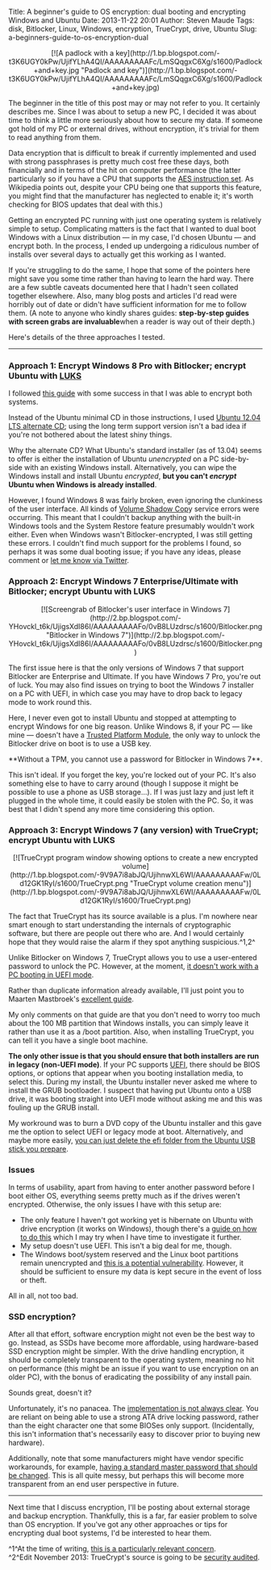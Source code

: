 Title: A beginner's guide to OS encryption: dual booting and encrypting Windows and Ubuntu
Date: 2013-11-22 20:01
Author: Steven Maude
Tags: disk, Bitlocker, Linux, Windows, encryption, TrueCrypt, drive, Ubuntu
Slug: a-beginners-guide-to-os-encryption-dual

<div class="separator" style="clear: both; text-align: center;">
[![A padlock with a
key](http://1.bp.blogspot.com/-t3K6UGY0kPw/UjifYLhA4QI/AAAAAAAAAFc/LmSQqgxC6Xg/s1600/Padlock+and+key.jpg "Padlock and key")](http://1.bp.blogspot.com/-t3K6UGY0kPw/UjifYLhA4QI/AAAAAAAAAFc/LmSQqgxC6Xg/s1600/Padlock+and+key.jpg)

</div>
  
The beginner in the title of this post may or may not refer to you. It
certainly describes me. Since I was about to setup a new PC, I decided
it was about time to think a little more seriously about how to secure
my data. If someone got hold of my PC or external drives, without
encryption, it's trivial for them to read anything from them.  
  
Data encryption that is difficult to break if currently implemented and
used with strong passphrases is pretty much cost free these days, both
financially and in terms of the hit on computer performance (the latter
particularly so if you have a CPU that supports the [AES instruction
set](https://en.wikipedia.org/wiki/AES_instruction_set). As Wikipedia
points out, despite your CPU being one that supports this feature, you
might find that the manufacturer has neglected to enable it; it's worth
checking for BIOS updates that deal with this.)  
  
Getting an encrypted PC running with just one operating system is
relatively simple to setup. Complicating matters is the fact that I
wanted to dual boot Windows with a Linux distribution — in my case, I'd
chosen Ubuntu — and encrypt both. In the process, I ended up undergoing
a ridiculous number of installs over several days to actually get this
working as I wanted.  
  
If you're struggling to do the same, I hope that some of the pointers
here might save you some time rather than having to learn the hard way.
There are a few subtle caveats documented here that I hadn't seen
collated together elsewhere. Also, many blog posts and articles I'd read
were horribly out of date or didn't have sufficient information for me
to follow them. (A note to anyone who kindly shares guides:
**step-by-step guides with screen grabs are invaluable**when a reader is
way out of their depth.)  
  
Here's details of the three approaches I tested.  
  

* * * * *

  

### Approach 1: Encrypt Windows 8 Pro with Bitlocker; encrypt Ubuntu with [LUKS](https://en.wikipedia.org/wiki/Linux_Unified_Key_Setup)

I followed [this guide](http://linuxtutorialscratchpad.blogspot.com/)
with some success in that I was able to encrypt both systems.  
  
Instead of the Ubuntu minimal CD in those instructions, I used [Ubuntu
12.04 LTS alternate CD](http://releases.ubuntu.com/precise/); using the
long term support version isn't a bad idea if you're not bothered about
the latest shiny things.  
  
Why the alternate CD? What Ubuntu's standard installer (as of 13.04)
seems to offer is either the installation of Ubuntu *unencrypted* on a
PC side-by-side with an existing Windows install. Alternatively, you can
wipe the Windows install and install Ubuntu *encrypted*, **but you can't
*encrypt* Ubuntu when Windows is already installed**.  
  
However, I found Windows 8 was fairly broken, even ignoring the
clunkiness of the user interface. All kinds of [Volume Shadow
Cop](https://en.wikipedia.org/wiki/Shadow_Copy)y service errors were
occurring. This meant that I couldn't backup anything with the built-in
Windows tools and the System Restore feature presumably wouldn't work
either. Even when Windows wasn't Bitlocker-encrypted, I was still
getting these errors. I couldn't find much support for the problems I
found, so perhaps it was some dual booting issue; if you have any ideas,
please comment or [let me know via
Twitter](https://twitter.com/StevenMaude).   

### 

### Approach 2: Encrypt Windows 7 Enterprise/Ultimate with Bitlocker; encrypt Ubuntu with LUKS

  

<div class="separator" style="clear: both; text-align: center;">
[![Screengrab of Bitlocker's user interface in Windows
7](http://2.bp.blogspot.com/-YHovckl_t6k/UjigsXdI86I/AAAAAAAAAFo/0vB8LUzdrsc/s1600/Bitlocker.png "Bitlocker in Windows 7")](http://2.bp.blogspot.com/-YHovckl_t6k/UjigsXdI86I/AAAAAAAAAFo/0vB8LUzdrsc/s1600/Bitlocker.png)

</div>
  
The first issue here is that the only versions of Windows 7 that support
Bitlocker are Enterprise and Ultimate. If you have Windows 7 Pro, you're
out of luck. You may also find issues on trying to boot the Windows 7
installer on a PC with UEFI, in which case you may have to drop back to
legacy mode to work round this.   
  
Here, I never even got to install Ubuntu and stopped at attempting to
encrypt Windows for one big reason. Unlike Windows 8, if your PC — like
mine — doesn't have a [Trusted Platform
Module](https://en.wikipedia.org/wiki/Trusted_Platform_Module), the only
way to unlock the Bitlocker drive on boot is to use a USB key.  
  

<div style="text-align: center;">
**Without a TPM, you cannot use a password for Bitlocker in Windows 7**.

</div>
  
This isn't ideal. If you forget the key, you're locked out of your PC.
It's also something else to have to carry around (though I suppose it
might be possible to use a phone as USB storage...). If I was just lazy
and just left it plugged in the whole time, it could easily be stolen
with the PC. So, it was best that I didn't spend any more time
considering this option.  
  

### Approach 3: Encrypt Windows 7 (any version) with TrueCrypt; encrypt Ubuntu with LUKS

  

<div class="separator" style="clear: both; text-align: center;">
[![TrueCrypt program window showing options to create a new encrypted
volume](http://1.bp.blogspot.com/-9V9A7i8abJQ/UjihnwXL6WI/AAAAAAAAAFw/0Ld12GK1RyI/s1600/TrueCrypt.png "TrueCrypt volume creation menu")](http://1.bp.blogspot.com/-9V9A7i8abJQ/UjihnwXL6WI/AAAAAAAAAFw/0Ld12GK1RyI/s1600/TrueCrypt.png)

</div>
  
The fact that TrueCrypt has its source available is a plus. I'm nowhere
near smart enough to start understanding the internals of cryptographic
software, but there are people out there who are. And I would certainly
hope that they would raise the alarm if they spot anything
suspicious.^1,2^  
  
Unlike Bitlocker on Windows 7, TrueCrypt allows you to use a
user-entered password to unlock the PC. However, at the moment, [it
doesn't work with a PC booting in UEFI
mode](http://www.truecrypt.org/future).  
  
Rather than duplicate information already available, I'll just point you
to Maarten Mastbroek's [excellent
guide](http://techblog.mastbroek.com/all-articles/dualboot-encrypted-windows-and-ubuntu/).  
  
My only comments on that guide are that you don't need to worry too much
about the 100 MB partition that Windows installs, you can simply leave
it rather than use it as a /boot partition. Also, when installing
TrueCrypt, you can tell it you have a single boot machine.  
  
**The only other issue is that you should ensure that both installers
are run in legacy (non-UEFI mode)**. If your PC supports
[UEFI](https://en.wikipedia.org/wiki/Unified_Extensible_Firmware_Interface),
there should be BIOS options, or options that appear when you booting
installation media, to select this. During my install, the Ubuntu
installer never asked me where to install the GRUB bootloader. I suspect
that having put Ubuntu onto a USB drive, it was booting straight into
UEFI mode without asking me and this was fouling up the GRUB install.  
  
My workround was to burn a DVD copy of the Ubuntu installer and this
gave me the option to select UEFI or legacy mode at boot. Alternatively,
and maybe more easily, [you can just delete the <span>efi</span> folder
from the Ubuntu USB stick you
prepare](http://askubuntu.com/questions/338894/how-to-disable-the-efi-check-in-13-04-x64).  
  

### Issues

In terms of usability, apart from having to enter another password
before I boot either OS, everything seems pretty much as if the drives
weren't encrypted. Otherwise, the only issues I have with this setup
are:  

-   The only feature I haven't got working yet is hibernate on Ubuntu
    with drive encryption (it works on Windows), though there's a [guide
    on how to do
    this](http://ubuntuforums.org/showthread.php?p=12062069#post12062069)
    which I may try when I have time to investigate it further.
-   My setup doesn't use UEFI. This isn't a big deal for me, though.
-   The Windows boot/system reserved and the Linux boot partitions
    remain unencrypted and [this is a potential
    vulnerability](https://en.wikipedia.org/wiki/TrueCrypt#Physical_security).
    However, it should be sufficient to ensure my data is kept secure in
    the event of loss or theft.

All in all, not too bad.  
  

### SSD encryption?

After all that effort, software encryption might not even be the best
way to go. Instead, as SSDs have become more affordable, using
hardware-based SSD encryption might be simpler. With the drive handling
encryption, it should be completely transparent to the operating system,
meaning no hit on performance (this might be an issue if you want to use
encryption on an older PC), with the bonus of eradicating the
possibility of any install pain.  
  
Sounds great, doesn't it?  
  
Unfortunately, it's no panacea. The [implementation is not always
clear](http://vxlabs.com/2012/12/22/ssds-with-usable-built-in-hardware-based-full-disk-encryption/).
You are reliant on being able to use a strong ATA drive locking
password, rather than the eight character one that some BIOSes only
support. (Incidentally, this isn't information that's necessarily easy
to discover prior to buying new hardware).  
  
Additionally, note that some manufacturers might have vendor specific
workarounds, for example, [having a standard master password that should
be
changed](http://thaeial.blogspot.com/2013/01/locking-and-unlocking-hdd-with-dell.html).
This is all quite messy, but perhaps this will become more transparent
from an end user perspective in future.  
  

* * * * *

  
<span style="font-weight: normal;">Next time that I discuss encryption,
I'll be posting about external storage and backup encryption.
Thankfully, this is a far, far easier problem to solve than OS
encryption. If you've got any other approaches or tips for encrypting
dual boot systems, I'd be interested to hear them.</span>  
  
<span style="font-weight: normal;">^1^At the time of writing, [this is a
particularly relevant
concern](http://www.theguardian.com/world/2013/sep/05/nsa-gchq-encryption-codes-security).
</span>  
<span style="font-weight: normal;">^2^Edit November 2013: TrueCrypt's
source is going to be [security
audited](http://istruecryptauditedyet.com/).</span>

</p>

